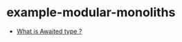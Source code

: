 # example-modular-monoliths

- [What is Awaited type ?](https://www.typescriptlang.org/docs/handbook/utility-types.html#awaitedtype)
